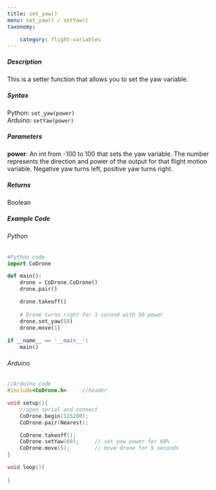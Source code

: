 ```yaml
---
title: set_yaw()
menu: set_yaw() / setYaw()
taxonomy:

	category: flight-variables
---
```


##### Description

This is a setter function that allows you to set the yaw variable.

##### Syntax
Python: ```set_yaw(power)```<br />
Arduino: ```setYaw(power)```

##### Parameters

**power**: An int from -100 to 100 that sets the yaw variable.  The number represents the direction and power of the output for that flight motion variable. Negative yaw turns left, positive yaw turns right.

##### Returns

Boolean

##### Example Code
###### Python
```python
#Python code
import CoDrone

def main():
	drone = CoDrone.CoDrone()
	drone.pair()

	drone.takeoff()
	
	# Drone turns right for 1 second with 50 power
	drone.set_yaw(50)
	drone.move(1)
	
if __name__ == '__main__':
	main()

```
###### Arduino
```c
//Arduino code
#include<CoDrone.h>		//header

void setup(){
	//open serial and connect
	CoDrone.begin(115200);
	CoDrone.pair(Nearest);

	CoDrone.takeoff();
	CoDrone.setYaw(60);		// set yaw power for 60%
	CoDrone.move(5);		// move drone for 5 seconds
}

void loop(){
	
}
	
```